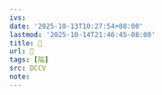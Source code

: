 ```yaml
---
ivs:
date: '2025-10-13T10:27:54+08:00'
lastmod: '2025-10-14T21:46:45-08:00'
title: 􂍶
url: 􂍶
tags: [隘]
src: DCCV
note:
---
```

